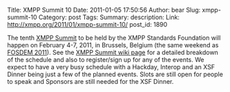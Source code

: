 Title: XMPP Summit 10
Date: 2011-01-05 17:50:56
Author: bear
Slug: xmpp-summit-10
Category: post
Tags: 
Summary: description:
Link: http://xmpp.org/2011/01/xmpp-summit-10/
post_id: 1890


The tenth [XMPP Summit](/participate/the-xmpp-summit/) to be held by the XMPP Standards Foundation will happen on February 4-7, 2011, in Brussels, Belgium (the same weekend as [FOSDEM 2011](http://www.fosdem.org/)). See the [XMPP Summit wiki page](http://xmpp.org/participate/the-xmpp-summit/) for a detailed breakdown of the schedule and also to register/sign up for any of the events. We expect to have a very busy schedule with a Hackday, Interop and an XSF Dinner being just a few of the planned events. Slots are still open for people to speak and Sponsors are still needed for the XSF Dinner.
